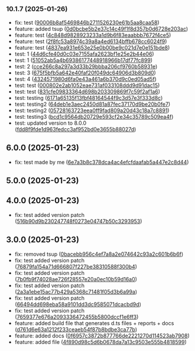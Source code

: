 ## <small>10.1.7 (2025-01-26)</small>

* fix: test ([90006b8af5469846b2711526230e61b5aa8caa58](https://github.com/ZCodeTemplates/npm-pkg-template/commit/90006b8af5469846b2711526230e61b5aa8caa58))
* feature: added tsup ([0d0bcbe5b2e37c14c49f1f8d357b0d6728e203ac](https://github.com/ZCodeTemplates/npm-pkg-template/commit/0d0bcbe5b2e37c14c49f1f8d357b0d6728e203ac))
* feature: test ([4c848d9828923233a1d9b6f83eaabbb7672f4ce5](https://github.com/ZCodeTemplates/npm-pkg-template/commit/4c848d9828923233a1d9b6f83eaabbb7672f4ce5))
* feature: test ([2f8fc53a8974c39a8a4ed6134bffb678cc6024f9](https://github.com/ZCodeTemplates/npm-pkg-template/commit/2f8fc53a8974c39a8a4ed6134bffb678cc6024f9))
* feature: test ([4837ea931e653e25e0b00be9c021d7e0e151bde8](https://github.com/ZCodeTemplates/npm-pkg-template/commit/4837ea931e653e25e0b00be9c021d7e0e151bde8))
* test: 1 ([44d6cfe40d0c03e7155afa2623bf1e25e2b44e06](https://github.com/ZCodeTemplates/npm-pkg-template/commit/44d6cfe40d0c03e7155afa2623bf1e25e2b44e06))
* test: 1 ([51052ab5a4b69386177448918966b17df77fc899](https://github.com/ZCodeTemplates/npm-pkg-template/commit/51052ab5a4b69386177448918966b17df77fc899))
* test: 2 ([cce266c8a297a3d33b29bbba206cf9760b58931e](https://github.com/ZCodeTemplates/npm-pkg-template/commit/cce266c8a297a3d33b29bbba206cf9760b58931e))
* test: 3 ([675f5bfb5a642e40faf20f049dc64906d3b809d0](https://github.com/ZCodeTemplates/npm-pkg-template/commit/675f5bfb5a642e40faf20f049dc64906d3b809d0))
* test: 4 ([4324571980d6fa0e43a461a6b370d9c0ed05ad5f](https://github.com/ZCodeTemplates/npm-pkg-template/commit/4324571980d6fa0e43a461a6b370d9c0ed05ad5f))
* test: test ([000802e2ab1052eae731af033108ddd9d91dac15](https://github.com/ZCodeTemplates/npm-pkg-template/commit/000802e2ab1052eae731af033108ddd9d91dac15))
* test: test ([831cfe09833364d698b203309869f7c59f2af1a6](https://github.com/ZCodeTemplates/npm-pkg-template/commit/831cfe09833364d698b203309869f7c59f2af1a6))
* test: testing ([6171a65135f13fbf48164544f9c3d57e3f333d8c](https://github.com/ZCodeTemplates/npm-pkg-template/commit/6171a65135f13fbf48164544f9c3d57e3f333d8c))
* test: testing2 ([64deb1e3aec2450d81a87fec37170d9be20b0fe7](https://github.com/ZCodeTemplates/npm-pkg-template/commit/64deb1e3aec2450d81a87fec37170d9be20b0fe7))
* test: testing2 ([05728163723eea0ff9fad809a20d43c18a7c8891](https://github.com/ZCodeTemplates/npm-pkg-template/commit/05728163723eea0ff9fad809a20d43c18a7c8891))
* test: testing3 ([bcd1c9564db20729e593cf2e34c35789c509ea4f](https://github.com/ZCodeTemplates/npm-pkg-template/commit/bcd1c9564db20729e593cf2e34c35789c509ea4f))
* test: updated version to 8.0.0 ([fdd8f9fde1d963fedcc3af952bd0e3655b88027d](https://github.com/ZCodeTemplates/npm-pkg-template/commit/fdd8f9fde1d963fedcc3af952bd0e3655b88027d))



## 6.0.0 (2025-01-23)

* fix: test made by me ([6e7a3b8c378dca4ac4efcfdaafab5a447e2c8d44](https://github.com/ZCodeTemplates/npm-pkg-template/commit/6e7a3b8c378dca4ac4efcfdaafab5a447e2c8d44))



## 5.0.0 (2025-01-23)




## 4.0.0 (2025-01-23)

* fix: test added version patch ([516b90d9b230247748f0273e04747b50c3293953](https://github.com/ZCodeTemplates/npm-pkg-template/commit/516b90d9b230247748f0273e04747b50c3293953))



## 3.0.0 (2025-01-23)

* fix: removed tsup ([0bacebb956c4ef7a8a2e074642c93a2c601b6b6f](https://github.com/ZCodeTemplates/npm-pkg-template/commit/0bacebb956c4ef7a8a2e074642c93a2c601b6b6f))
* fix: test added version patch ([76879fa154a71d666807f227be38310588f300b4](https://github.com/ZCodeTemplates/npm-pkg-template/commit/76879fa154a71d666807f227be38310588f300b4))
* fix: test added version patch ([7b0fb9f74028ae726f28557e20a0ec10b59d16a0](https://github.com/ZCodeTemplates/npm-pkg-template/commit/7b0fb9f74028ae726f28557e20a0ec10b59d16a0))
* fix: test added version patch ([2a3a1ebe15ac77b429a5368c71481f05d3b6a99a](https://github.com/ZCodeTemplates/npm-pkg-template/commit/2a3a1ebe15ac77b429a5368c71481f05d3b6a99a))
* fix: test added version patch ([66494dd698eba58a9101dd3dc9585071dcacbd9d](https://github.com/ZCodeTemplates/npm-pkg-template/commit/66494dd698eba58a9101dd3dc9585071dcacbd9d))
* fix: test added version patch ([7659377e676a2093336472455b5800dccf1e6ff3](https://github.com/ZCodeTemplates/npm-pkg-template/commit/7659377e676a2093336472455b5800dccf1e6ff3))
* feature: added build file that generates d.ts files + reports + docs ([d761d6e63a1212f233ceaeb54f87b8bdbe3ca77b](https://github.com/ZCodeTemplates/npm-pkg-template/commit/d761d6e63a1212f233ceaeb54f87b8bdbe3ca77b))
* feature: added docs ([0f6957c3872b877766de2221270d114523ab7908](https://github.com/ZCodeTemplates/npm-pkg-template/commit/0f6957c3872b877766de2221270d114523ab7908))
* feature: added file ([4f890d98c5d6b0678da7a13c9503e555b4818599](https://github.com/ZCodeTemplates/npm-pkg-template/commit/4f890d98c5d6b0678da7a13c9503e555b4818599))



